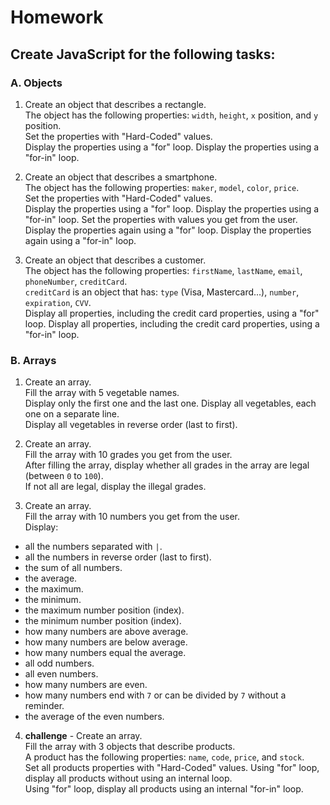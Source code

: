 # Homework

## Create JavaScript for the following tasks:

### A. Objects

1. Create an object that describes a rectangle.  
   The object has the following properties: `width`, `height`, `x` position, and `y` position.  
   Set the properties with "Hard-Coded" values.  
   Display the properties using a "for" loop.
   Display the properties using a "for-in" loop.

2. Create an object that describes a smartphone.  
   The object has the following properties: `maker`, `model`, `color`, `price`.  
   Set the properties with "Hard-Coded" values.  
   Display the properties using a "for" loop.
   Display the properties using a "for-in" loop.
   Set the properties with values you get from the user.
   Display the properties again using a "for" loop.
   Display the properties again using a "for-in" loop.

3. Create an object that describes a customer.  
   The object has the following properties: `firstName`, `lastName`, `email`, `phoneNumber`, `creditCard`.  
   `creditCard` is an object that has: `type` (Visa, Mastercard...), `number`, `expiration`, `CVV`.  
   Display all properties, including the credit card properties, using a "for" loop.
   Display all properties, including the credit card properties, using a "for-in" loop.

### B. Arrays

1. Create an array.  
   Fill the array with 5 vegetable names.  
   Display only the first one and the last one.
   Display all vegetables, each one on a separate line.  
   Display all vegetables in reverse order (last to first).

2. Create an array.  
   Fill the array with 10 grades you get from the user.  
   After filling the array, display whether all grades in the array are legal (between `0` to `100`).  
   If not all are legal, display the illegal grades.

3. Create an array.  
   Fill the array with 10 numbers you get from the user.  
   Display:

- all the numbers separated with `|`.
- all the numbers in reverse order (last to first).
- the sum of all numbers.
- the average.
- the maximum.
- the minimum.
- the maximum number position (index).
- the minimum number position (index).
- how many numbers are above average.
- how many numbers are below average.
- how many numbers equal the average.
- all odd numbers.
- all even numbers.
- how many numbers are even.
- how many numbers end with `7` or can be divided by `7` without a reminder.
- the average of the even numbers.

4. **challenge** - Create an array.  
   Fill the array with 3 objects that describe products.  
   A product has the following properties: `name`, `code`, `price`, and `stock`.  
   Set all products properties with "Hard-Coded" values.
   Using "for" loop, display all products without using an internal loop.  
   Using "for" loop, display all products using an internal "for-in" loop.
